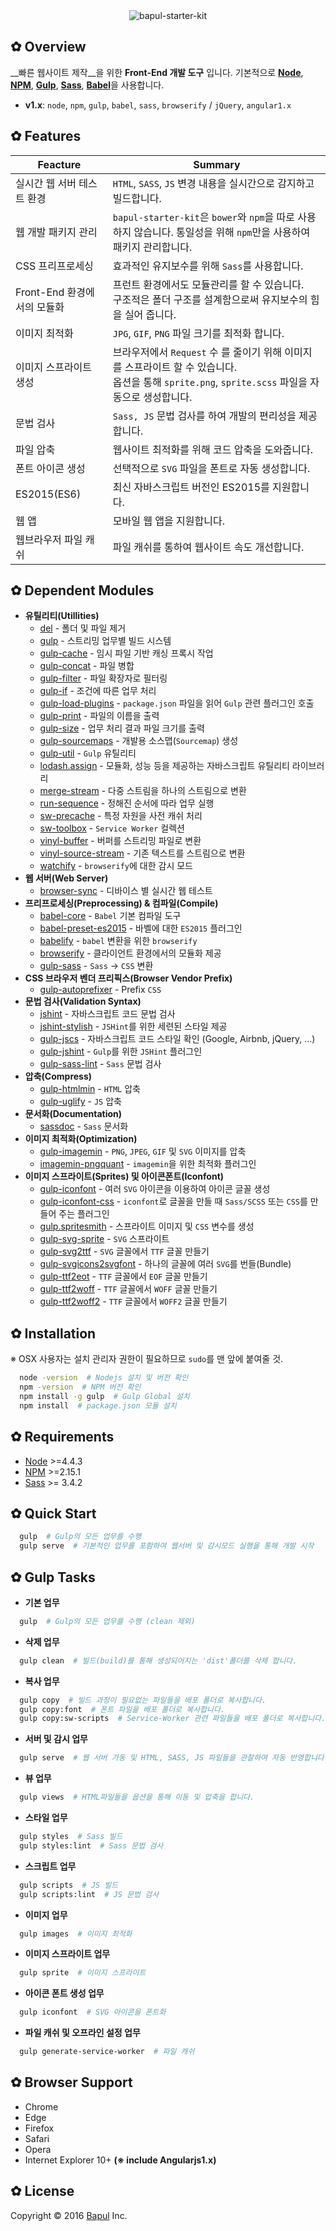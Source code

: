 <div align="center"><img src="./dist/images/bapul-starter-kit.png" alt="bapul-starter-kit"></div>

## ✿ Overview
__빠른 웹사이트 제작__을 위한 __Front-End 개발 도구__ 입니다.
기본적으로 [__Node__](https://nodejs.org/), [__NPM__](https://www.npmjs.com/), [__Gulp__](http://gulpjs.com/), [__Sass__](http://www.sass-lang.com/), [__Babel__](https://babeljs.io/)을 사용합니다.<br>

- __v1.x__: `node`, `npm`, `gulp`, `babel`, `sass`, `browserify` / `jQuery`, `angular1.x`


## ✿ Features
Feacture | Summary
---------|---------
실시간 웹 서버 테스트 환경 | `HTML`, `SASS`, `JS` 변경 내용을 실시간으로 감지하고 빌드합니다.
웹 개발 패키지 관리 | `bapul-starter-kit`은 `bower`와 `npm`을 따로 사용하지 않습니다. 통일성을 위해 `npm`만을 사용하여 패키지 관리합니다.
CSS 프리프로세싱 | 효과적인 유지보수를 위해 `Sass`를 사용합니다.
Front-End 환경에서의 모듈화 | 프런트 환경에서도 모듈관리를 할 수 있습니다.<br> 구조적은 폴더 구조를 설계함으로써 유지보수의 힘을 실어 줍니다.
이미지 최적화 | `JPG`, `GIF`, `PNG` 파일 크기를 최적화 합니다.
이미지 스프라이트 생성 | 브라우저에서 `Request` 수 를 줄이기 위해 이미지를 스프라이트 할 수 있습니다.<br>옵션을 통해 `sprite.png`, `sprite.scss` 파일을 자동으로 생성합니다.
문법 검사 | `Sass, JS` 문법 검사를 하여 개발의 편리성을 제공합니다.
파일 압축 | 웹사이트 최적화를 위해 코드 압축을 도와줍니다.
폰트 아이콘 생성 | 선택적으로 `SVG` 파일을 폰트로 자동 생성합니다.
ES2015(ES6) | 최신 자바스크립트 버전인 ES2015를 지원합니다.
웹 앱 | 모바일 웹 앱을 지원합니다.
웹브라우저 파일 캐쉬 | 파일 캐쉬를 통하여 웹사이트 속도 개선합니다.


## ✿ Dependent Modules
- __유틸리티(Utillities)__
  - [del](https://github.com/sindresorhus/del) - 폴더 및 파일 제거
  - [gulp](https://github.com/gulpjs/gulp) - 스트리밍 업무별 빌드 시스템
  - [gulp-cache](https://github.com/jgable/gulp-cache) - 임시 파일 기반 캐싱 프록시 작업
  - [gulp-concat](https://github.com/contra/gulp-concat) - 파일 병합
  - [gulp-filter](https://github.com/sindresorhus/gulp-filter) - 파일 확장자로 필터링
  - [gulp-if](https://github.com/robrich/gulp-if) - 조건에 따른 업무 처리
  - [gulp-load-plugins](https://github.com/jackfranklin/gulp-load-plugins) - `package.json` 파일을 읽어 `Gulp` 관련 플러그인 호출
  - [gulp-print](https://github.com/alexgorbatchev/gulp-print) - 파일의 이름을 출력
  - [gulp-size](https://github.com/sindresorhus/gulp-size) - 업무 처리 결과 파일 크기를 출력
  - [gulp-sourcemaps](https://github.com/floridoo/gulp-sourcemaps) - 개발용 소스맵(`Sourcemap`) 생성
  - [gulp-util](https://github.com/gulpjs/gulp-util) - `Gulp` 유틸리티
  - [lodash.assign](https://github.com/lodash/lodash) - 모듈화, 성능 등을 제공하는 자바스크립트 유틸리티 라이브러리
  - [merge-stream](https://github.com/grncdr/merge-stream) - 다중 스트림을 하나의 스트림으로 변환
  - [run-sequence](https://github.com/OverZealous/run-sequence) - 정해진 순서에 따라 업무 실행
  - [sw-precache](https://github.com/googlechrome/sw-precache) - 특정 자원을 사전 캐쉬 처리
  - [sw-toolbox](https://github.com/GoogleChrome/sw-toolbox) - `Service Worker` 컬렉션
  - [vinyl-buffer](https://github.com/hughsk/vinyl-buffer) - 버퍼를 스트리밍 파일로 변환
  - [vinyl-source-stream](https://github.com/hughsk/vinyl-source-stream) - 기존 텍스트를 스트림으로 변환
  - [watchify](https://github.com/substack/watchify) - `browserify`에 대한 감시 모드
- __웹 서버(Web Server)__
  - [browser-sync](https://github.com/browsersync/browser-sync) - 디바이스 별 실시간 웹 테스트
- __프리프로세싱(Preprocessing) & 컴파일(Compile)__
  - [babel-core](https://github.com/babel/babel/tree/master/packages/babel-core) - `Babel` 기본 컴파일 도구
  - [babel-preset-es2015](https://github.com/babel/babel/tree/master/packages/babel-preset-es2015) - 바벨에 대한 `ES2015` 플러그인 
  - [babelify](https://github.com/babel/babelify) - `babel` 변환을 위한 `browserify`
  - [browserify](https://github.com/substack/node-browserify) - 클라이언트 환경에서의 모듈화 제공
  - [gulp-sass](https://github.com/dlmanning/gulp-sass) - `Sass` -> `CSS` 변환
- __CSS 브라우저 벤더 프리픽스(Browser Vendor Prefix)__
  - [gulp-autoprefixer](https://github.com/sindresorhus/gulp-autoprefixer) - Prefix `CSS`
- __문법 검사(Validation Syntax)__
  - [jshint](https://github.com/jshint/jshint) - 자바스크립트 코드 문법 검사
  - [jshint-stylish](https://github.com/sindresorhus/jshint-stylish) - `JSHint`를 위한 세련된 스타일 제공
  - [gulp-jscs](https://github.com/jscs-dev/gulp-jscs) - 자바스크립트 코드 스타일 확인 (Google, Airbnb, jQuery, ...)
  - [gulp-jshint](https://github.com/spalger/gulp-jshint) - `Gulp`를 위한 `JSHint` 플러그인
  - [gulp-sass-lint](https://github.com/sasstools/gulp-sass-lint) - `Sass` 문법 검사
- __압축(Compress)__
  - [gulp-htmlmin](https://github.com/jonschlinkert/gulp-htmlmin) - `HTML` 압축
  - [gulp-uglify](https://github.com/terinjokes/gulp-uglify) - `JS` 압축
- __문서화(Documentation)__
  - [sassdoc](https://github.com/SassDoc/sassdoc) - `Sass` 문서화
- __이미지 최적화(Optimization)__
  - [gulp-imagemin](https://github.com/sindresorhus/gulp-imagemin) - `PNG`, `JPEG`, `GIF` 및 `SVG` 이미지를 압축
  - [imagemin-pngquant](https://github.com/imagemin/imagemin-pngquant) - `imagemin`을 위한 최적화 플러그인
- __이미지 스프라이트(Sprites) 및 아이콘폰트(Iconfont)__
  - [gulp-iconfont](https://github.com/nfroidure/gulp-iconfont) - 여러 `SVG` 아이콘을 이용하여 아이콘 글꼴 생성
  - [gulp-iconfont-css](https://github.com/backflip/gulp-iconfont-css) - `iconfont`로 글꼴을 만들 때 `Sass/SCSS` 또는 `CSS`를 만들어 주는 플러그인
  - [gulp.spritesmith](https://github.com/twolfson/gulp.spritesmith) - 스프라이트 이미지 및 `CSS` 변수를 생성
  - [gulp-svg-sprite](https://github.com/jkphl/gulp-svg-sprite) - `SVG` 스프라이트
  - [gulp-svg2ttf](https://github.com/nfroidure/gulp-svg2ttf) - `SVG` 글꼴에서 `TTF` 글꼴 만들기
  - [gulp-svgicons2svgfont](https://github.com/nfroidure/gulp-svgicons2svgfont) - 하나의 글꼴에 여러 `SVG`를 번들(Bundle)
  - [gulp-ttf2eot](https://github.com/nfroidure/gulp-ttf2eot) - `TTF` 글꼴에서 `EOF` 글꼴 만들기
  - [gulp-ttf2woff](https://github.com/nfroidure/gulp-ttf2woff) - `TTF` 글꼴에서 `WOFF` 글꼴 만들기
  - [gulp-ttf2woff2](https://github.com/nfroidure/gulp-ttf2woff2) - `TTF` 글꼴에서 `WOFF2` 글꼴 만들기


## ✿ Installation
※ OSX 사용자는 설치 관리자 권한이 필요하므로 `sudo`를 맨 앞에 붙여줄 것. 
```sh
  node -version  # Nodejs 설치 및 버전 확인
  npm -version  # NPM 버전 확인
  npm install -g gulp  # Gulp Global 설치
  npm install  # package.json 모듈 설치
```


## ✿ Requirements
- [Node](http://nodejs.org/) >=4.4.3
- [NPM](https://www.npmjs.com/) >=2.15.1
- [Sass](http://sass-lang.com/) >= 3.4.2


## ✿ Quick Start
```sh
  gulp  # Gulp의 모든 업무를 수행
  gulp serve  # 기본적인 업무를 포함하여 웹서버 및 감시모드 실행을 통해 개발 시작
```


## ✿ Gulp Tasks
- __기본 업무__
```sh
  gulp  # Gulp의 모든 업무를 수행 (clean 제외)
```
- __삭제 업무__
```sh
  gulp clean  # 빌드(build)를 통해 생성되어지는 'dist'폴더를 삭제 합니다.
```
- __복사 업무__
```sh
  gulp copy  # 빌드 과정이 필요없는 파일들을 배포 폴더로 복사합니다.
  gulp copy:font  # 폰트 파일을 배포 폴더로 복사합니다.
  gulp copy:sw-scripts  # Service-Worker 관련 파일들을 배포 폴더로 복사합니다.
```
- __서버 및 감시 업무__
```sh
  gulp serve  # 웹 서버 가동 및 HTML, SASS, JS 파일들을 관찰하여 자동 반영합니다.
```
- __뷰 업무__
```sh
  gulp views  # HTML파일들을 옵션을 통해 이동 및 압축을 합니다.
```
- __스타일 업무__
```sh
  gulp styles  # Sass 빌드
  gulp styles:lint  # Sass 문법 검사
```
- __스크립트 업무__
```sh
  gulp scripts  # JS 빌드
  gulp scripts:lint  # JS 문법 검사
```
- __이미지 업무__
```sh
  gulp images  # 이미지 최적화
```
- __이미지 스프라이트 업무__
```sh
  gulp sprite  # 이미지 스프라이트
```
- __아이콘 폰트 생성 업무__
```sh
  gulp iconfont  # SVG 아이콘을 폰트화
```
- __파일 캐쉬 및 오프라인 설정 업무__
```sh
  gulp generate-service-worker  # 파일 캐쉬
```


## ✿ Browser Support
- Chrome
- Edge
- Firefox
- Safari
- Opera
- Internet Explorer 10+ __(※ include Angularjs1.x)__


## ✿ License
Copyright © 2016 [Bapul](https://about.bapul.net) Inc.
